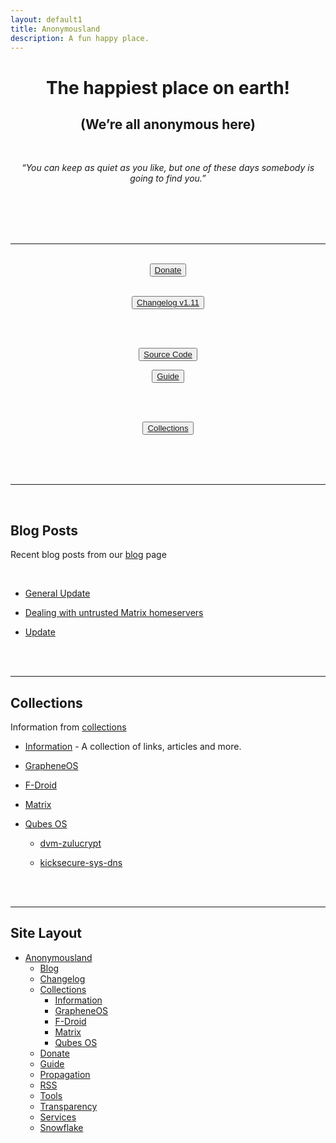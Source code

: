 ```yaml
---
layout: default1
title: Anonymousland
description: A fun happy place.
---
```


<div style="text-align:center;">
<!-- https://invidious.kavin.rocks/watch?v=J-6fW66IUY4 -->
<h1>The happiest place on earth!</h1>
<h2>(We’re all anonymous here)</h2>
<br>
<p><i>“You can keep as quiet as you like, but one of these days somebody is going to find you.” </i></p>
<br>
<br>
</div>

<br>
<br>

---

<br>

<div style="text-align:center">
  <button type="button" class="btn btn-lg btn-default"><a href="./donate"> Donate</a></button>

<br>
<br>

  <button type="button" class="btn btn-lg btn-default"><a href="./changelog"><i class="fa fa-clipboard" aria-hidden="true"></i> Changelog v1.11</a></button>

<br>
<br>

  <button type="button" class="btn btn-md btn-default"><a href="https://codeberg.org/anonymousland/anonymousland"> <i class="fa fa-github" aria-hidden="true"></i> Source Code</a></button>

  <button type="button" class="btn btn-md btn-default"><a href="./guide"><i class="fa fa-suitcase" aria-hidden="true"></i> Guide</a></button>

<br>
<br>

  <button type="button" class="btn btn-md btn-default"><a href="./collections"><i class="fa fa-list" aria-hidden="true"></i> Collections</a></button>

<br>

<br>
<br>

  </div>

---

<br>

## Blog Posts

Recent blog posts from our [blog](./blog) page

<br>

- [General Update](./blog/2022/11/24/General-Update.html)

- [Dealing with untrusted Matrix homeservers](./blog/2022/11/24/dealing-with-untrusted-homeservers.html)

- [Update](./blog/2022/11/07/Update.html)


<br>
<br>

---

## Collections

Information from [collections](./collections)

- [Information](./information) - A collection of links, articles and more.

- [GrapheneOS](./graphene)

- [F-Droid](./f-droid)

- [Matrix](./matrix)

- [Qubes OS](./qubes)

  - [dvm-zulucrypt](./qubes/dvm-zulucrypt)

  - [kicksecure-sys-dns](./qubes/kicksecure-sys-dns)
  
<br>
<br>

---

## Site Layout

- [Anonymousland](https://anonymousland.org)
  - [Blog](./blog)
  - [Changelog](./changelog)
  - [Collections](./collections)
     - [Information](./information)
     - [GrapheneOS](./graphene)
     - [F-Droid](./f-droid)
     - [Matrix](./matrix)
     - [Qubes OS](./qubes)
  - [Donate](./donate)
  - [Guide](./guide)
  - [Propagation](./propagate)
  - [RSS](./rss)
  - [Tools](./tools)
  - [Transparency](./transparency)
  - [Services](./services)
  - [Snowflake](./snowflake)
